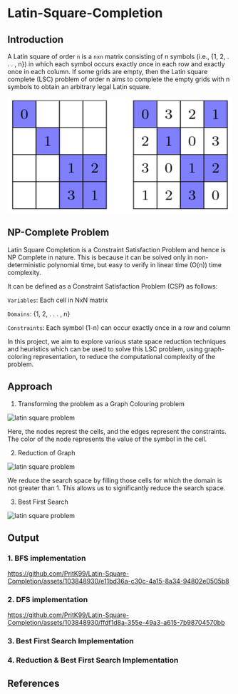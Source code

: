 # Latin-Square-Completion

## Introduction

A Latin square of order ```n``` is a ```nxn``` matrix consisting of n symbols (i.e., {1, 2, . . . , n}) in which each symbol occurs exactly once in each row and exactly once in each column. If some grids are empty, then the Latin square complete (LSC) problem of order n aims to complete the empty grids with n symbols to obtain an arbitrary legal Latin square.

<img src = "assets/latinsq.jpg" alt= "latin square problem">

## NP-Complete Problem

Latin Square Completion is a Constraint Satisfaction Problem and hence is NP Complete in nature. This is because it can be solved only in non-deterministic polynomial time, but easy to verify in linear time (O(n)) time complexity. 

It can be defined as a Constraint Satisfaction Problem (CSP) as follows: 

```Variables```: Each cell in NxN matrix

```Domains```: {1, 2, . . . , n}

```Constraints```: Each symbol (1-n) can occur exactly once in a row and column

In this project, we aim to explore various state space reduction techniques and heuristics which can be used to solve this LSC problem, using graph-coloring representation, to reduce the computational complexity of the problem. 

## Approach

1) Transforming the problem as a Graph Colouring problem

<img src = "assets/graph-color.jpg" alt= "latin square problem">

Here, the nodes represt the cells, and the edges represent the constraints. The color of the node represents the value of the symbol in the cell.

2) Reduction of Graph

<img src = "assets/reduction.jpg" alt= "latin square problem">

We reduce the search space by filling those cells for which the domain is not greater than 1. This allows us to significantly reduce the search space.

3) Best First Search

<img src = "assets/best-first.jpg" alt= "latin square problem">

## Output

### 1. BFS implementation

https://github.com/PritK99/Latin-Square-Completion/assets/103848930/e11bd36a-c30c-4a15-8a34-94802e0505b8

### 2. DFS implementation

https://github.com/PritK99/Latin-Square-Completion/assets/103848930/ffdf1d8a-355e-49a3-a615-7b98704570bb

### 3. Best First Search Implementation

### 4. Reduction & Best First Search Implementation

## References